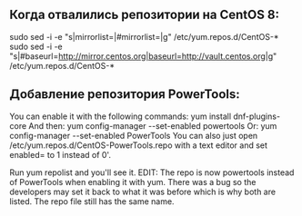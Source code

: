 ## Когда отвалились репозитории на CentOS 8:

sudo sed -i -e "s|mirrorlist=|#mirrorlist=|g" /etc/yum.repos.d/CentOS-*
sudo sed -i -e "s|#baseurl=http://mirror.centos.org|baseurl=http://vault.centos.org|g" /etc/yum.repos.d/CentOS-*


## Добавление репозитория PowerTools:

You can enable it with the following commands:
yum install dnf-plugins-core
And then:
yum config-manager --set-enabled powertools
Or:
yum config-manager --set-enabled PowerTools
You can also just open /etc/yum.repos.d/CentOS-PowerTools.repo with a text editor and set enabled= to 1 instead of 0'.

Run yum repolist and you'll see it.
EDIT:
The repo is now powertools instead of PowerTools when enabling it with yum. There was a bug so the developers may set it back to what it was before which is why both are listed. The repo file still has the same name.




